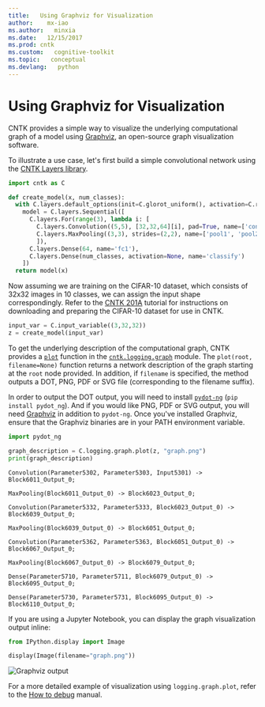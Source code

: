```yaml
---
title:   Using Graphviz for Visualization
author:    mx-iao
ms.author:   minxia
ms.date:   12/15/2017
ms.prod: cntk
ms.custom:   cognitive-toolkit
ms.topic:   conceptual
ms.devlang:   python
---
```


# Using Graphviz for Visualization

CNTK provides a simple way to visualize the underlying computational graph of a model using [Graphviz](https://graphviz.gitlab.io/), an open-source graph visualization software.

To illustrate a use case, let's first build a simple convolutional network using the [CNTK Layers library](https://cntk.ai/pythondocs/layerref.html).

```Python
import cntk as C

def create_model(x, num_classes):
  with C.layers.default_options(init=C.glorot_uniform(), activation=C.relu):
    model = C.layers.Sequential([
      C.layers.For(range(3), lambda i: [
        C.layers.Convolution((5,5), [32,32,64][i], pad=True, name=['conv1', 'conv2', 'conv3'][i]),
        C.layers.MaxPooling((3,3), strides=(2,2), name=['pool1', 'pool2', 'pool3'][i])
        ]),
      C.layers.Dense(64, name='fc1'),
      C.layers.Dense(num_classes, activation=None, name='classify')
    ])
  return model(x)
```

Now assuming we are training on the CIFAR-10 dataset, which consists of 32x32 images in 10 classes, we can assign the input shape correspondingly.
Refer to the [CNTK 201A](https://cntk.ai/pythondocs/CNTK_201A_CIFAR-10_DataLoader.html) tutorial for instructions on downloading and preparing the CIFAR-10 dataset for use in CNTK.

```Python
input_var = C.input_variable((3,32,32))
z = create_model(input_var)
```

To get the underlying description of the computational graph, CNTK provides a [`plot`](https://cntk.ai/pythondocs/cntk.logging.graph.html?#cntk.logging.graph.plot) function in the [`cntk.logging.graph`](https://cntk.ai/pythondocs/cntk.logging.graph.html?) module.
The `plot(root, filename=None)` function returns a network description of the graph starting at the `root` node provided. In addition, if `filename` is specified, the method outputs a DOT, PNG, PDF or SVG file (corresponding to the filename suffix).

In order to output the DOT output, you will need to install [`pydot-ng`](https://pypi.python.org/pypi/pydot-ng) (`pip install pydot_ng`). And if you would like PNG, PDF or SVG output, you will need [Graphviz](http://graphviz.org/download/) in addition to `pydot-ng`.
Once you've installed Graphviz, ensure that the Graphviz binaries are in your PATH environment variable.

```Python
import pydot_ng

graph_description = C.logging.graph.plot(z, "graph.png")
print(graph_description)
```

```
Convolution(Parameter5302, Parameter5303, Input5301) -> Block6011_Output_0;

MaxPooling(Block6011_Output_0) -> Block6023_Output_0;

Convolution(Parameter5332, Parameter5333, Block6023_Output_0) -> Block6039_Output_0;

MaxPooling(Block6039_Output_0) -> Block6051_Output_0;

Convolution(Parameter5362, Parameter5363, Block6051_Output_0) -> Block6067_Output_0;

MaxPooling(Block6067_Output_0) -> Block6079_Output_0;

Dense(Parameter5710, Parameter5711, Block6079_Output_0) -> Block6095_Output_0;

Dense(Parameter5730, Parameter5731, Block6095_Output_0) -> Block6110_Output_0;
```

If you are using a Jupyter Notebook, you can display the graph visualization output inline:

```Python
from IPython.display import Image

display(Image(filename="graph.png"))
```

![Graphviz output](./pictures/graph.png)

For a more detailed example of visualization using `logging.graph.plot`, refer to the [How to debug](https://cntk.ai/pythondocs/Manual_How_to_debug.html) manual.
